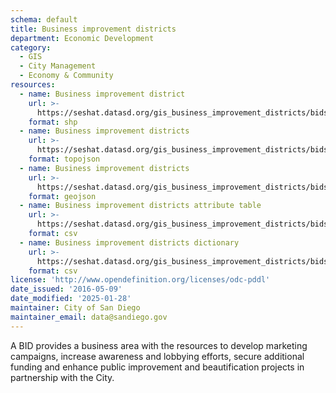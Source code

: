 ```yaml
---
schema: default
title: Business improvement districts
department: Economic Development
category:
  - GIS
  - City Management
  - Economy & Community
resources:
  - name: Business improvement district
    url: >-
      https://seshat.datasd.org/gis_business_improvement_districts/bids_datasd.zip
    format: shp
  - name: Business improvement districts
    url: >-
      https://seshat.datasd.org/gis_business_improvement_districts/bids_datasd.topo.json
    format: topojson
  - name: Business improvement districts
    url: >-
      https://seshat.datasd.org/gis_business_improvement_districts/bids_datasd.geojson
    format: geojson
  - name: Business improvement districts attribute table
    url: >-
      https://seshat.datasd.org/gis_business_improvement_districts/bids_datasd.csv
    format: csv
  - name: Business improvement districts dictionary
    url: >-
      https://seshat.datasd.org/gis_business_improvement_districts/bids_dictionary_datasd.csv
    format: csv
license: 'http://www.opendefinition.org/licenses/odc-pddl'
date_issued: '2016-05-09'
date_modified: '2025-01-28'
maintainer: City of San Diego
maintainer_email: data@sandiego.gov
---
```

A BID provides a business area with the resources to develop marketing campaigns, increase awareness and lobbying efforts, secure additional funding and enhance public improvement and beautification projects in partnership with the City.
